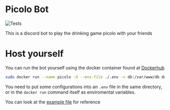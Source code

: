# Picolo Bot
![Tests](https://github.com/PssbleTrngle/PicoloBot/workflows/Tests/badge.svg?branch=develop)

This is a discord bot to play the drinking game picolo with your friends

# Host yourself

You can run the bot yourself using the docker container found at [Dockerhub](https://hub.docker.com/repository/docker/dockergelb/picolo-bot)

```bash
sudo docker run --name picolo -d --env-file ./.env -v db:/var/www/db dockergelb/picolo-bot:latest
```

You need to put some configurations into an `.env` file in the same directory, or in the `docker run` command itself as enviromental variables. 

You can look at the [example file](https://github.com/PssbleTrngle/PicoloBot/blob/master/.env.example) for reference
